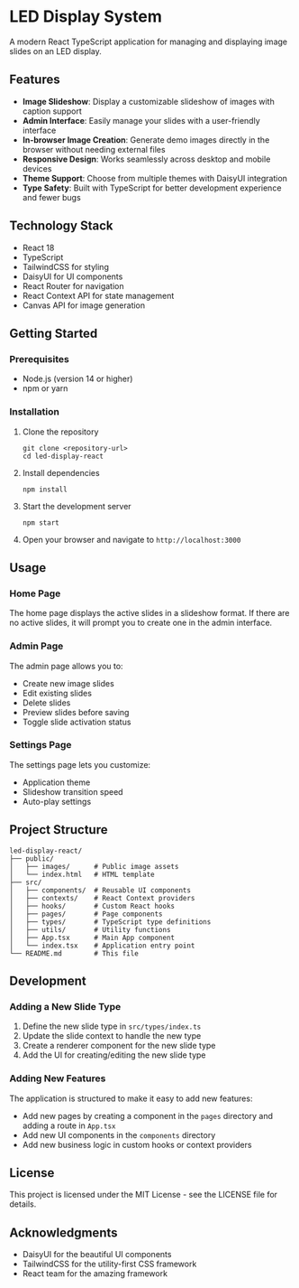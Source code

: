 # LED Display System

A modern React TypeScript application for managing and displaying image slides on an LED display.

## Features

- **Image Slideshow**: Display a customizable slideshow of images with caption support
- **Admin Interface**: Easily manage your slides with a user-friendly interface
- **In-browser Image Creation**: Generate demo images directly in the browser without needing external files
- **Responsive Design**: Works seamlessly across desktop and mobile devices
- **Theme Support**: Choose from multiple themes with DaisyUI integration
- **Type Safety**: Built with TypeScript for better development experience and fewer bugs

## Technology Stack

- React 18
- TypeScript
- TailwindCSS for styling
- DaisyUI for UI components
- React Router for navigation
- React Context API for state management
- Canvas API for image generation

## Getting Started

### Prerequisites

- Node.js (version 14 or higher)
- npm or yarn

### Installation

1. Clone the repository
   ```
   git clone <repository-url>
   cd led-display-react
   ```

2. Install dependencies
   ```
   npm install
   ```

3. Start the development server
   ```
   npm start
   ```

4. Open your browser and navigate to `http://localhost:3000`

## Usage

### Home Page

The home page displays the active slides in a slideshow format. If there are no active slides, it will prompt you to create one in the admin interface.

### Admin Page

The admin page allows you to:
- Create new image slides
- Edit existing slides
- Delete slides
- Preview slides before saving
- Toggle slide activation status

### Settings Page

The settings page lets you customize:
- Application theme
- Slideshow transition speed
- Auto-play settings

## Project Structure

```
led-display-react/
├── public/
│   ├── images/      # Public image assets
│   └── index.html   # HTML template
├── src/
│   ├── components/  # Reusable UI components
│   ├── contexts/    # React Context providers
│   ├── hooks/       # Custom React hooks
│   ├── pages/       # Page components
│   ├── types/       # TypeScript type definitions
│   ├── utils/       # Utility functions
│   ├── App.tsx      # Main App component
│   └── index.tsx    # Application entry point
└── README.md        # This file
```

## Development

### Adding a New Slide Type

1. Define the new slide type in `src/types/index.ts`
2. Update the slide context to handle the new type
3. Create a renderer component for the new slide type
4. Add the UI for creating/editing the new slide type

### Adding New Features

The application is structured to make it easy to add new features:

- Add new pages by creating a component in the `pages` directory and adding a route in `App.tsx`
- Add new UI components in the `components` directory
- Add new business logic in custom hooks or context providers

## License

This project is licensed under the MIT License - see the LICENSE file for details.

## Acknowledgments

- DaisyUI for the beautiful UI components
- TailwindCSS for the utility-first CSS framework
- React team for the amazing framework
